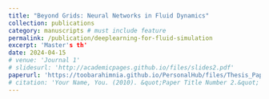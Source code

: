 ```yaml
---
title: "Beyond Grids: Neural Networks in Fluid Dynamics"
collection: publications
category: manuscripts # must include feature
permalink: /publication/deeplearning-for-fluid-simulation
excerpt: 'Master's th'
date: 2024-04-15
# venue: 'Journal 1'
# slidesurl: 'http://academicpages.github.io/files/slides2.pdf'
paperurl: 'https://toobarahimnia.github.io/PersonalHub/files/Thesis_Paper.pdf'
# citation: 'Your Name, You. (2010). &quot;Paper Title Number 2.&quot; <i>Journal 1</i>. 1(2).'
---
```


<!-- Fluid mechanics simulation is a crucial domain in real-world simulation, addressing a wide range of scenarios, including pouring liquids and vast ocean views, often becoming an indispensable tool for directors and artists. The Eulerian methodology stands as a significant approach in fluid simulation, segmenting the simulation space into grid cells to monitor fluid properties like velocity, pressure, and temperature. To ensure fluid incompressibility, the Eulerian technique engages in solving the Poisson equation, generating a sparse, symmetric, and positive definite linear system during projection, which can be solved iteratively; however, the iterative method, reliant on conventional numerical procedures, proves computationally intensive, particularly compared to other stages of the simulation. In enhancing simulation speed, one avenue involves employing deep learning techniques to handle pressure projection, circumventing the need for analytical solutions via linear equations. In our present endeavor, we introduce a machine
learning solution, distinct from traditional numerical approaches, training our model to comprehend fluid system behavior, thereby expediting the determination of fluid pressure values. -->